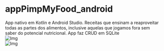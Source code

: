 # appPimpMyFood_android
App nativo em Kotlin e Android Studio. Receitas que ensinam a reaproveitar todas as partes dos alimentos, inclusive aquelas que jogamos fora sem saber do potencial nutricional. App faz CRUD em SQLite
<br/>
![Img](https://i.imgur.com/w5AWttN.png)
<br/>
![Img](https://i.imgur.com/MWjysEK.png)
